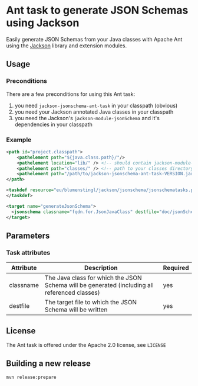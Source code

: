 # Ant task to generate JSON Schemas using Jackson

Easily generate JSON Schemas from your Java classes with Apache Ant using the [Jackson](http://wiki.fasterxml.com/JacksonHome) library and extension modules.

## Usage

### Preconditions

There are a few preconditions for using this Ant task:
1. you need ```jackson-jsonschema-ant-task``` in your classpath (obvious)
2. you need your Jackson annotated Java classes in your classpath
3. you need the Jackson's ```jackson-module-jsonSchema``` and it's dependencies in your classpath

### Example

```xml
<path id="project.classpath">
	<pathelement path="${java.class.path}/"/>
	<pathelement location="lib/" /> <!-- should contain jackson-module-jsonSchema and it's dependencies -->
	<pathelement path="classes/" /> <!-- path to your classes directory where you have the class for which you want to generate the JSON schema -->
	<pathelement path="/path/to/jackson-jsonschema-ant-task-VERSION.jar" />
</path>

<taskdef resource="eu/blumenstingl/jackson/jsonschema/jsonschematasks.properties" classpathref="project.classpath">
</taskdef>

<target name="generateJsonSchema">
  <jsonschema classname="fqdn.for.JsonJavaClass" destfile="doc/jsonSchema/test.jsonschema" />
</target>
```

## Parameters
### Task attributes

Attribute   | Description | Required
----------- | ----------- | ------------------
classname   | The Java class for which the JSON Schema will be generated (including all referenced classes) | yes
destfile    | The target file to which the JSON Schema will be written | yes

## License

The Ant task is offered under the Apache 2.0 license, see ```LICENSE```

## Building a new release

```bash
mvn release:prepare
```
